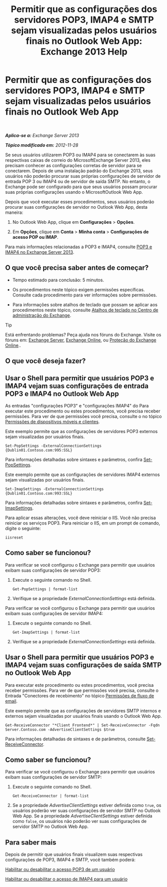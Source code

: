 ﻿---
title: 'Permitir que as configurações dos servidores POP3, IMAP4 e SMTP sejam visualizadas pelos usuários finais no Outlook Web App: Exchange 2013 Help'
TOCTitle: Permitir que as configurações dos servidores POP3, IMAP4 e SMTP sejam visualizadas pelos usuários finais no Outlook Web App
ms:assetid: bd22bf7e-3bf7-45e6-8790-919b780166f6
ms:mtpsurl: https://technet.microsoft.com/pt-br/library/Gg298947(v=EXCHG.150)
ms:contentKeyID: 50556268
ms.date: 01/10/2018
mtps_version: v=EXCHG.150
ms.translationtype: HT
---

# Permitir que as configurações dos servidores POP3, IMAP4 e SMTP sejam visualizadas pelos usuários finais no Outlook Web App

 

_**Aplica-se a:** Exchange Server 2013_

_**Tópico modificado em:** 2012-11-28_

Se seus usuários utilizarem POP3 ou IMAP4 para se conectarem às suas respectivas caixas de correio do MicrosoftExchange Server 2013, eles precisam conhecer as configurações corretas de servidor para se conectarem. Depois de uma instalação padrão do Exchange 2013, seus usuários não poderão procurar suas próprias configurações de servidor de entrada POP 3 ou IMAP4 ou de servidor de saída SMTP. No entanto, o Exchange pode ser configurado para que seus usuários possam procurar suas próprias configurações usando o MicrosoftOutlook Web App.

Depois que você executar esses procedimentos, seus usuários poderão procurar suas configurações de servidor no Outlook Web App, desta maneira:

1.  No Outlook Web App, clique em **Configurações** \> **Opções**.

2.  Em **Opções**, clique em **Conta** \> **Minha conta** \> **Configurações de acesso POP ou IMAP**.

Para mais informações relacionadas a POP3 e IMAP4, consulte [POP3 e IMAP4 no Exchange Server 2013](pop3-and-imap4-in-exchange-server-2013-exchange-2013-help.md).

## O que você precisa saber antes de começar?

  - Tempo estimado para conclusão: 5 minutos.

  - Os procedimentos neste tópico exigem permissões específicas. Consulte cada procedimento para ver informações sobre permissões.

  - Para informações sobre atalhos de teclado que possam se aplicar aos procedimentos neste tópico, consulte [Atalhos de teclado no Centro de administração do Exchange](keyboard-shortcuts-in-the-exchange-admin-center-exchange-online-protection-help.md).


> [!TIP]
> Está enfrentando problemas? Peça ajuda nos fóruns do Exchange. Visite os fóruns em: <A href="https://go.microsoft.com/fwlink/p/?linkid=60612">Exchange Server</A>, <A href="https://go.microsoft.com/fwlink/p/?linkid=267542">Exchange Online</A>, ou <A href="https://go.microsoft.com/fwlink/p/?linkid=285351">Proteção do Exchange Online</A>..



## O que você deseja fazer?

## Usar o Shell para permitir que usuários POP3 e IMAP4 vejam suas configurações de entrada POP3 e IMAP4 no Outlook Web App

As entradas "configurações POP3" e "configurações IMAP4" do Para executar este procedimento ou estes procedimentos, você precisa receber permissões. Para ver de que permissões você precisa, consulte o no tópico [Permissões de dispositivos móveis e clientes](clients-and-mobile-devices-permissions-exchange-2013-help.md).

Este exemplo permite que as configurações de servidores POP3 externos sejam visualizadas por usuários finais.

    Set-PopSettings -ExternalConnectionSettings {Dublin01.Contoso.com:995:SSL}

Para informações detalhadas sobre sintaxes e parâmetros, confira [Set-PopSettings](https://technet.microsoft.com/pt-br/library/aa997154\(v=exchg.150\)).

Este exemplo permite que as configurações de servidores IMAP4 externos sejam visualizadas por usuários finais.

    Set-ImapSettings -ExternalConnectionSettings {Dublin01.Contoso.com:993:SSL}

Para informações detalhadas sobre sintaxes e parâmetros, confira [Set-ImapSettings](https://technet.microsoft.com/pt-br/library/aa998252\(v=exchg.150\)).

Para aplicar essas alterações, você deve reiniciar o IIS. Você não precisa reiniciar os serviços POP3. Para reiniciar o IIS, em um prompt de comando, digite o seguinte:

    iisreset

## Como saber se funcionou?

Para verificar se você configurou o Exchange para permitir que usuários exibam suas configurações de servidor POP3:

1.  Execute o seguinte comando no Shell.
    
        Get-PopSettings | format-list

2.  Verifique se a propriedade *ExternalConnectionSettings* está definida.

Para verificar se você configurou o Exchange para permitir que usuários exibam suas configurações de servidor IMAP4:

1.  Execute o seguinte comando no Shell.
    
        Get-ImapSettings | format-list

2.  Verifique se a propriedade *ExternalConnectionSettings* está definida.

## Usar o Shell para permitir que usuários POP3 e IMAP4 vejam suas configurações de saída SMTP no Outlook Web App

Para executar este procedimento ou estes procedimentos, você precisa receber permissões. Para ver de que permissões você precisa, consulte o Entrada "Conectores de recebimento" no tópico [Permissões de fluxo de email](mail-flow-permissions-exchange-2013-help.md).

Este exemplo permite que as configurações de servidores SMTP internos e externos sejam visualizadas por usuários finais usando o Outlook Web App.

    Get-ReceiveConnector "*Client Frontend*" | Set-ReceiveConnector -Fqdn Server.Contoso.com -AdvertiseClientSettings $true 

Para informações detalhadas de sintaxes e de parâmetros, consulte [Set-ReceiveConnector](https://technet.microsoft.com/pt-br/library/bb125140\(v=exchg.150\)).

## Como saber se funcionou?

Para verificar se você configurou o Exchange para permitir que usuários exibam suas configurações de servidor SMTP:

1.  Execute o seguinte comando no Shell.
    
        Get-ReceiveConnector | format-list

2.  Se a propriedade *AdvertiseClientSettings* estiver definida como `true`, os usuários poderão ver suas configurações de servidor SMTP no Outlook Web App. Se a propriedade *AdvertiseClientSettings* estiver definida como `false`, os usuários não poderão ver suas configurações de servidor SMTP no Outlook Web App.

## Para saber mais

Depois de permitir que usuários finais visualizem suas respectivas configurações de POP3, IMAP4 e SMTP, você também poderá:

[Habilitar ou desabilitar o acesso POP3 de um usuário](enable-or-disable-pop3-access-for-a-user-exchange-2013-help.md)

[Habilitar ou desabilitar o acesso de IMAP4 para um usuário](enable-or-disable-imap4-access-for-a-user-exchange-2013-help.md)


